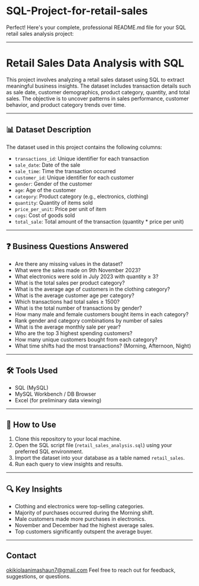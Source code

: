 # SQL-Project-for-retail-sales
Perfect! Here's your complete, professional README.md file for your SQL retail sales analysis project:


---

# Retail Sales Data Analysis with SQL

This project involves analyzing a retail sales dataset using SQL to extract meaningful business insights. The dataset includes transaction details such as sale date, customer demographics, product category, quantity, and total sales. The objective is to uncover patterns in sales performance, customer behavior, and product category trends over time.

---

## 📊 Dataset Description

The dataset used in this project contains the following columns:

- `transactions_id`: Unique identifier for each transaction  
- `sale_date`: Date of the sale  
- `sale_time`: Time the transaction occurred  
- `customer_id`: Unique identifier for each customer  
- `gender`: Gender of the customer  
- `age`: Age of the customer  
- `category`: Product category (e.g., electronics, clothing)  
- `quantity`: Quantity of items sold  
- `price_per_unit`: Price per unit of item  
- `cogs`: Cost of goods sold  
- `total_sale`: Total amount of the transaction (quantity * price per unit)  

---

## ❓ Business Questions Answered

- Are there any missing values in the dataset?
- What were the sales made on 9th November 2023?
- What electronics were sold in July 2023 with quantity ≥ 3?
- What is the total sales per product category?
- What is the average age of customers in the clothing category?
- What is the average customer age per category?
- Which transactions had total sales ≥ 1500?
- What is the total number of transactions by gender?
- How many male and female customers bought items in each category?
- Rank gender and category combinations by number of sales
- What is the average monthly sale per year?
- Who are the top 3 highest spending customers?
- How many unique customers bought from each category?
- What time shifts had the most transactions? (Morning, Afternoon, Night)

---

## 🛠️ Tools Used

- SQL (MySQL)
- MySQL Workbench / DB Browser
- Excel (for preliminary data viewing)

---

## 📂 How to Use

1. Clone this repository to your local machine.
2. Open the SQL script file (`retail_sales_analysis.sql`) using your preferred SQL environment.
3. Import the dataset into your database as a table named `retail_sales`.
4. Run each query to view insights and results.

---

## 🔍 Key Insights

- Clothing and electronics were top-selling categories.
- Majority of purchases occurred during the Morning shift.
- Male customers made more purchases in electronics.
- November and December had the highest average sales.
- Top customers significantly outspent the average buyer.

---

## Contact

okikiolaanimashaun7@gmail.com
Feel free to reach out for feedback, suggestions, or questions.
